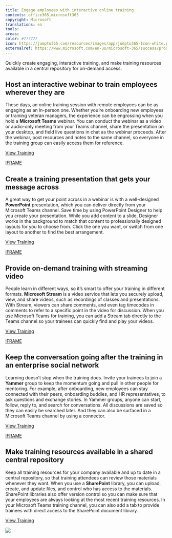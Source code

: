 ```yaml
---
title: Engage employees with interactive online training
contexts: office365,microsoft365
copyright: Microsoft
translations: en
tools: 
areas: 
color: #777777
icon: https://jumpto365.com/resources/images/app/jumpto365-Icon-white.png
externalref: https://www.microsoft.com/en-us/microsoft-365/success/productivitylibrary/engage-employees-with-interactive-online-training
---
```

Quickly create engaging, interactive training, and make training resources available in a central repository for on-demand access.


## Host an interactive webinar to train employees wherever they are

These days, an online training session with remote employees can be as engaging as an in-person one. Whether you’re onboarding new employees or training veteran managers, the experience can be engrossing when you hold a **Microsoft Teams** webinar. You can conduct the webinar as a video or audio-only meeting from your Teams channel, share the presentation on your desktop, and field live questions in chat as the webinar proceeds. After the webinar, post resources and notes to the same channel, so everyone in the training group can easily access them for reference.

[View Training](https://support.office.com/article/Meetings-and-calling-d92432d5-dd0f-4d17-8f69-06096b6b48a8#bkmk_havingmeetings)

[IFRAME](https://www.microsoft.com/en-us/videoplayer/embed/RE1UKby)

## Create a training presentation that gets your message across

A great way to get your point across in a webinar is with a well-designed **PowerPoint** presentation, which you can deliver directly from your Microsoft Teams channel. Save time by using PowerPoint Designer to help you create your presentation. While you add content to a slide, Designer works in the background to match that content to professionally designed layouts for you to choose from. Click the one you want, or switch from one layout to another to find the best arrangement.

[View Training](https://support.office.com/article/About-PowerPoint-Designer-53c77d7b-dc40-45c2-b684-81415eac0617)

[IFRAME](https://www.microsoft.com/en-us/videoplayer/embed/RE1UEYT)

## Provide on-demand training with streaming video

People learn in different ways, so it’s smart to offer your training in different formats. **Microsoft Stream** is a video service that lets you securely upload, view, and share videos, such as recordings of classes and presentations. With Stream, viewers can share comments, and even tag timecodes in comments to refer to a specific point in the video for discussion. When you use Microsoft Teams for training, you can add a Stream tab directly to the Teams channel so your trainees can quickly find and play your videos.

[View Training](https://stream.microsoft.com/documentation/stream-portal-get-started/)

[IFRAME](https://www.microsoft.com/en-us/videoplayer/embed/RE1UHF0)

## Keep the conversation going after the training in an enterprise social network

Learning doesn’t stop when the training does. Invite your trainees to join a **Yammer** group to keep the momentum going and pull in other people for mentoring. For example, after onboarding, new employees can stay connected with their peers, onboarding buddies, and HR representatives, to ask questions and exchange stories. In Yammer groups, anyone can start, follow, reply to, and search for conversations. All discussions are saved so they can easily be searched later. And they can also be surfaced in a Microsoft Teams channel by using a connector. 

[View Training](https://support.office.com/article/Create-a-group-in-Yammer-b407af4f-9a58-4b12-b43e-afbb1b07c889)

[IFRAME](https://www.microsoft.com/en-us/videoplayer/embed/RE1TucB)

## Make training resources available in a shared central repository

Keep all training resources for your company available and up to date in a central repository, so that training attendees can review those materials whenever they want. When you use a **SharePoint** library, you can upload, create, and update files, and control who has access to the materials. SharePoint libraries also offer version control so you can make sure that your employees are always looking at the most recent training resources. In your Microsoft Teams training channel, you can also add a tab to provide trainees with direct access to the SharePoint document library.

[View Training](https://support.office.com/article/What-is-a-document-library-3b5976dd-65cf-4c9e-bf5a-713c10ca2872)

![](http://img-prod-cms-rt-microsoft-com.akamaized.net/cms/api/am/imageFileData/RE1MPj3?ver=e4c9)

